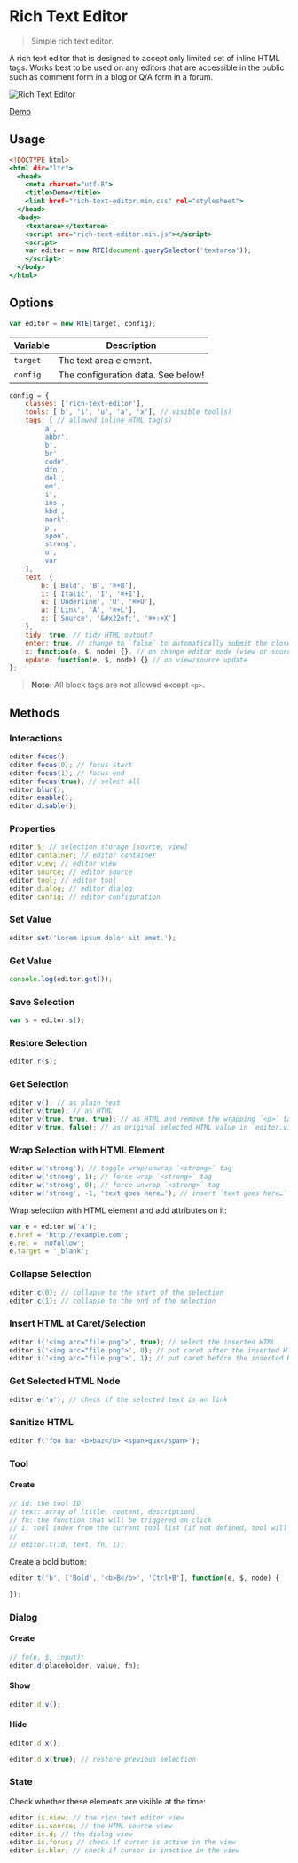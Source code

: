 Rich Text Editor
================

> Simple rich text editor.

A rich text editor that is designed to accept only limited set of inline HTML tags. Works best to be used on any editors that are accessible in the public such as comment form in a blog or Q/A form in a forum.

![Rich Text Editor](https://cloud.githubusercontent.com/assets/1669261/26141683/48b2ec6a-3b07-11e7-9173-5a1f002c5441.gif)

[Demo](http://tovic.github.io/rich-text-editor "View Demo")

Usage
-----

~~~ .html
<!DOCTYPE html>
<html dir="ltr">
  <head>
    <meta charset="utf-8">
    <title>Demo</title>
    <link href="rich-text-editor.min.css" rel="stylesheet">
  </head>
  <body>
    <textarea></textarea>
    <script src="rich-text-editor.min.js"></script>
    <script>
    var editor = new RTE(document.querySelector('textarea'));
    </script>
  </body>
</html>
~~~

Options
-------

~~~ .js
var editor = new RTE(target, config);
~~~

Variable | Description
-------- | -----------
`target` | The text area element.
`config` | The configuration data. See below!

~~~ .js
config = {
    classes: ['rich-text-editor'],
    tools: ['b', 'i', 'u', 'a', 'x'], // visible tool(s)
    tags: [ // allowed inline HTML tag(s)
        'a',
        'abbr',
        'b',
        'br',
        'code',
        'dfn',
        'del',
        'em',
        'i',
        'ins',
        'kbd',
        'mark',
        'p',
        'span',
        'strong',
        'u',
        'var
    ],
    text: {
        b: ['Bold', 'B', '⌘+B'],
        i: ['Italic', 'I', '⌘+I'],
        u: ['Underline', 'U', '⌘+U'],
        a: ['Link', 'A', '⌘+L'],
        x: ['Source', '&#x22ef;', '⌘+⇧+X']
    },
    tidy: true, // tidy HTML output?
    enter: true, // change to `false` to automatically submit the closest form on enter key press
    x: function(e, $, node) {}, // on change editor mode (view or source)
    update: function(e, $, node) {} // on view/source update
};
~~~

> **Note:** All block tags are not allowed except `<p>`.

Methods
-------

### Interactions

~~~ .js
editor.focus();
editor.focus(0); // focus start
editor.focus(1); // focus end
editor.focus(true); // select all
editor.blur();
editor.enable();
editor.disable();
~~~

### Properties

~~~ .js
editor.$; // selection storage [source, view]
editor.container; // editor container
editor.view; // editor view
editor.source; // editor source
editor.tool; // editor tool
editor.dialog; // editor dialog
editor.config; // editor configuration
~~~

### Set Value

~~~ .js
editor.set('Lorem ipsum dolor sit amet.');
~~~

### Get Value

~~~ .js
console.log(editor.get());
~~~

### Save Selection

~~~ .js
var s = editor.s();
~~~

### Restore Selection

~~~ .js
editor.r(s);
~~~

### Get Selection

~~~ .js
editor.v(); // as plain text
editor.v(true); // as HTML
editor.v(true, true, true); // as HTML and remove the wrapping `<p>` tag
editor.v(true, false); // as original selected HTML value in `editor.view`
~~~

### Wrap Selection with HTML Element

~~~ .js
editor.w('strong'); // toggle wrap/unwrap `<strong>` tag
editor.w('strong', 1); // force wrap `<strong>` tag
editor.w('strong', 0); // force unwrap `<strong>` tag
editor.w('strong', -1, 'text goes here…'); // insert `text goes here…` text if no text was selected
~~~

Wrap selection with HTML element and add attributes on it:

~~~ .js
var e = editor.w('a');
e.href = 'http://example.com';
e.rel = 'nofollow';
e.target = '_blank';
~~~

### Collapse Selection

~~~ .js
editor.c(0); // collapse to the start of the selection
editor.c(1); // collapse to the end of the selection
~~~

### Insert HTML at Caret/Selection

~~~ .js
editor.i('<img arc="file.png">', true); // select the inserted HTML
editor.i('<img arc="file.png">', 0); // put caret after the inserted HTML (insert before caret)
editor.i('<img arc="file.png">', 1); // put caret before the inserted HTML (insert after caret)
~~~

### Get Selected HTML Node

~~~ .js
editor.e('a'); // check if the selected text is an link
~~~

### Sanitize HTML

~~~ .js
editor.f('foo bar <b>baz</b> <span>qux</span>');
~~~

### Tool

#### Create

~~~ .js
// id: the tool ID
// text: array of [title, content, description]
// fn: the function that will be triggered on click
// i: tool index from the current tool list (if not defined, tool will be put at the end of the list)
//
// editor.t(id, text, fn, i);
~~~

Create a bold button:

~~~ .js
editor.t('b', ['Bold', '<b>B</b>', 'Ctrl+B'], function(e, $, node) {
    
});
~~~

### Dialog

#### Create

~~~ .js
// fn(e, $, input);
editor.d(placeholder, value, fn);
~~~

#### Show

~~~ .js
editor.d.v();
~~~

#### Hide

~~~ .js
editor.d.x();
~~~

~~~ .js
editor.d.x(true); // restore previous selection
~~~

### State

Check whether these elements are visible at the time:

~~~ .js
editor.is.view; // the rich text editor view
editor.is.source; // the HTML source view
editor.is.d; // the dialog view
editor.is.focus; // check if cursor is active in the view
editor.is.blur; // check if cursor is inactive in the view
~~~